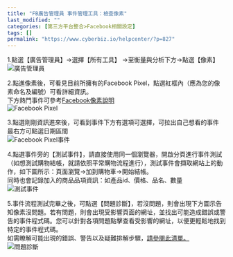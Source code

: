 ```yaml
---
title: "FB廣告管理員 事件管理工具：檢查像素"
last_modified: ""
categories: [第三方平台整合>Facebook相關設定]
tags: []
permalink: "https://www.cyberbiz.io/helpcenter/?p=827"
---
```


1.點選【廣告管理員】→選擇【所有工具】 →至衡量與分析下方→點選【像素】  
![廣告管理員](https://www.cyberbiz.co/helpcenter/wp-content/uploads/2019/09/Facebook-tool1.png)

2.點進像素後，可看見目前所擁有的Facebook Pixel，點選紅框內（應為您的像素命名及編號）可看詳細資訊。  
下方熱門事件可參考[Facebook像素說明](https://www.facebook.com/business/help/952192354843755)  
![Facebook Pixel](https://www.cyberbiz.co/helpcenter/wp-content/uploads/2019/09/Facebook-tool2.png)

3.點選剛剛資訊進來後，可看到事件下方有選項可選擇，可拉出自己想看的事件  
最右方可點選日期區間  
![Facebook Pixel事件](https://www.cyberbiz.co/helpcenter/wp-content/uploads/2019/09/Facebook-tool3.png)

4.點選事件旁的【測試事件】，請直接使用同一個瀏覽器，開啟分頁進行事件測試（如想測試購物結帳，就請依照平常購物流程進行），測試事件會擷取網站上的動作，如下圖所示：頁面瀏覽→加到購物車→開始結帳。  
同時也會記錄加入的商品品項資訊：如產品id、價格、品名、數量  
![測試事件](https://www.cyberbiz.co/helpcenter/wp-content/uploads/2019/09/Facebook-tool4.png)

5.事件流程測試完畢之後，可點選【問題診斷】，若沒問題，則會出現下方圖示告知像素沒問題。若有問題，則會出現受影響頁面的網址，並找出可能造成錯誤或警告的事件程式碼。您可以針對各項問題點擊查看受影響的網址，以便更輕鬆地找到特定的事件程式碼。  
如需瞭解可能出現的錯誤、警告以及疑難排解步驟，[請參閱此清單。](https://www.facebook.com/business/help/490934944618455)  
![問題診斷](https://www.cyberbiz.co/helpcenter/wp-content/uploads/2019/09/Facebook-tool5.png)

